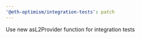 ```yaml
---
'@eth-optimism/integration-tests': patch
---
```


Use new asL2Provider function for integration tests

